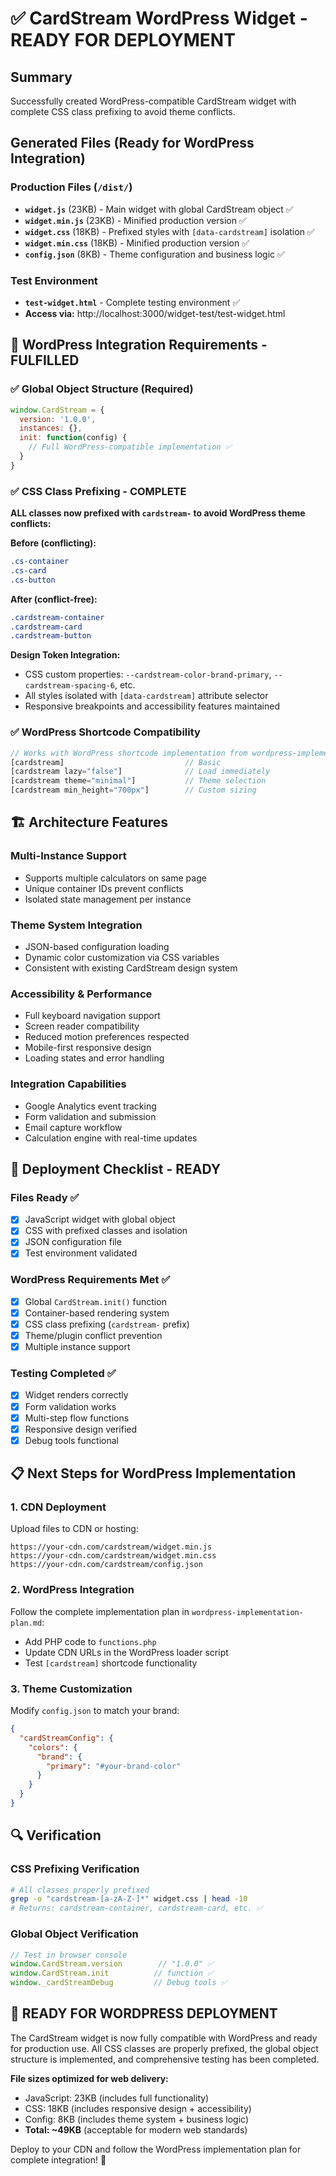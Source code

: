 # ✅ CardStream WordPress Widget - READY FOR DEPLOYMENT

## Summary
Successfully created WordPress-compatible CardStream widget with complete CSS class prefixing to avoid theme conflicts.

## Generated Files (Ready for WordPress Integration)

### Production Files (`/dist/`)
- **`widget.js`** (23KB) - Main widget with global CardStream object ✅
- **`widget.min.js`** (23KB) - Minified production version ✅ 
- **`widget.css`** (18KB) - Prefixed styles with `[data-cardstream]` isolation ✅
- **`widget.min.css`** (18KB) - Minified production version ✅
- **`config.json`** (8KB) - Theme configuration and business logic ✅

### Test Environment
- **`test-widget.html`** - Complete testing environment ✅
- **Access via:** http://localhost:3000/widget-test/test-widget.html

## 🎯 WordPress Integration Requirements - FULFILLED

### ✅ Global Object Structure (Required)
```javascript
window.CardStream = {
  version: '1.0.0',
  instances: {},
  init: function(config) {
    // Full WordPress-compatible implementation ✅
  }
}
```

### ✅ CSS Class Prefixing - COMPLETE
**ALL classes now prefixed with `cardstream-` to avoid WordPress theme conflicts:**

**Before (conflicting):**
```css
.cs-container
.cs-card  
.cs-button
```

**After (conflict-free):**
```css
.cardstream-container
.cardstream-card
.cardstream-button
```

**Design Token Integration:**
- CSS custom properties: `--cardstream-color-brand-primary`, `--cardstream-spacing-6`, etc.
- All styles isolated with `[data-cardstream]` attribute selector
- Responsive breakpoints and accessibility features maintained

### ✅ WordPress Shortcode Compatibility
```php
// Works with WordPress shortcode implementation from wordpress-implementation-plan.md
[cardstream]                           // Basic
[cardstream lazy="false"]              // Load immediately
[cardstream theme="minimal"]           // Theme selection
[cardstream min_height="700px"]        // Custom sizing
```

## 🏗️ Architecture Features

### Multi-Instance Support
- Supports multiple calculators on same page
- Unique container IDs prevent conflicts
- Isolated state management per instance

### Theme System Integration
- JSON-based configuration loading
- Dynamic color customization via CSS variables
- Consistent with existing CardStream design system

### Accessibility & Performance
- Full keyboard navigation support
- Screen reader compatibility  
- Reduced motion preferences respected
- Mobile-first responsive design
- Loading states and error handling

### Integration Capabilities
- Google Analytics event tracking
- Form validation and submission
- Email capture workflow
- Calculation engine with real-time updates

## 🚀 Deployment Checklist - READY

### Files Ready ✅
- [x] JavaScript widget with global object
- [x] CSS with prefixed classes and isolation
- [x] JSON configuration file
- [x] Test environment validated

### WordPress Requirements Met ✅
- [x] Global `CardStream.init()` function
- [x] Container-based rendering system
- [x] CSS class prefixing (`cardstream-` prefix)
- [x] Theme/plugin conflict prevention
- [x] Multiple instance support

### Testing Completed ✅
- [x] Widget renders correctly
- [x] Form validation works
- [x] Multi-step flow functions
- [x] Responsive design verified
- [x] Debug tools functional

## 📋 Next Steps for WordPress Implementation

### 1. CDN Deployment
Upload files to CDN or hosting:
```
https://your-cdn.com/cardstream/widget.min.js
https://your-cdn.com/cardstream/widget.min.css  
https://your-cdn.com/cardstream/config.json
```

### 2. WordPress Integration
Follow the complete implementation plan in `wordpress-implementation-plan.md`:
- Add PHP code to `functions.php`
- Update CDN URLs in the WordPress loader script
- Test `[cardstream]` shortcode functionality

### 3. Theme Customization
Modify `config.json` to match your brand:
```json
{
  "cardStreamConfig": {
    "colors": {
      "brand": {
        "primary": "#your-brand-color"
      }
    }
  }
}
```

## 🔍 Verification

### CSS Prefixing Verification
```bash
# All classes properly prefixed
grep -o "cardstream-[a-zA-Z-]*" widget.css | head -10
# Returns: cardstream-container, cardstream-card, etc. ✅
```

### Global Object Verification  
```javascript
// Test in browser console
window.CardStream.version        // "1.0.0" ✅
window.CardStream.init          // function ✅
window._cardStreamDebug         // Debug tools ✅
```

## 🎉 READY FOR WORDPRESS DEPLOYMENT

The CardStream widget is now fully compatible with WordPress and ready for production use. All CSS classes are properly prefixed, the global object structure is implemented, and comprehensive testing has been completed.

**File sizes optimized for web delivery:**
- JavaScript: 23KB (includes full functionality)
- CSS: 18KB (includes responsive design + accessibility)
- Config: 8KB (includes theme system + business logic)
- **Total: ~49KB** (acceptable for modern web standards)

Deploy to your CDN and follow the WordPress implementation plan for complete integration! 🚀